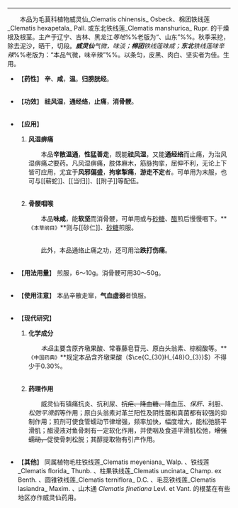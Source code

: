 ---
&emsp;&emsp;本品为毛茛科植物威灵仙_Clematis chinensis_ Osbeck、棉团铁线莲_Clematis hexapetala_ Pall. 或东北铁线莲_Clematis manshurica_ Rupr. 的干燥根及根茎。主产于辽宁、吉林、黑龙江<dfn>等地</dfn>%%老版为“、山东”%%。秋季采挖，除去泥沙，晒干，切段。<dfn>**威灵仙**气微，味淡；**棉团**铁线莲味咸；**东北**铁线莲味辛辣</dfn>%%老版为：“本品气微，味辛辣”%%。以条匀，皮黑、肉白、坚实者为佳。生用。

- 【**药性**】
	**辛**、**咸**，**温**。**归膀胱经**。<br></br>

- 【**功效**】
	**祛风湿**，**通经络**，**止痛**，**消骨骾**。<br></br>

- 【**应用**】
	1. **风湿痹痛**
		
		&emsp;&emsp;本品**辛散温通**，**性猛善走**，既能**祛风湿**，又能**通经络**而止痛，为治风湿痹痛<dfn>之</dfn>要药。凡风湿痹痛，肢体麻木，筋脉拘挛，屈伸不利，无论上下皆可应用，尤宜于**风邪偏盛**，**拘挛掣痛**，**游走不定**者。可单用为末服，也可与[[蕲蛇]]、[[当归]]、[[附子]]等配伍。<br></br>
	
	2. **骨骾咽喉**
		
		&emsp;&emsp;本品**味咸**，能**软坚**而消骨骾，可单用或与<ins>砂糖</ins>、<ins>醋</ins>煎后慢慢咽下。**`《本草纲目》`**则与[[砂仁]]、<ins>砂糖</ins>煎服。<br></br>

		&emsp;&emsp;此外，本品通络止痛之功，还可用治**跌打伤痛**。<br></br>

- 【**用法用量**】
	煎服，6～10g。消骨骾可用30～50g。<br></br>

- 【**使用注意**】
	本品辛散走窜，**气血虚弱**者慎服。<br></br>

- 【**现代研究**】
	1. **化学成分**
		
		&emsp;&emsp;<dfn>本品</dfn>主要含原齐墩果酸、常春藤皂苷元、原白头翁素、棕榈酸等。**`《中国药典》`**规定本品含齐墩果酸（$\ce{C_{30}H_{48}O_{3}}$）不得少于0.30%。<br></br>
	
	2. **药理作用**
		
		&emsp;&emsp;威灵仙有镇痛抗炎、抗利尿、~~抗疟、降血糖、~~降血压、<dfn>保肝、</dfn>利胆<dfn>、松弛平滑肌</dfn>等作用；原白头翁素对革兰阳性及阴性菌和真菌都有较强的抑制作用；煎剂可使食管蠕动节律增强，频率加快，幅度增大，能松弛肠平滑肌；醋浸液对鱼骨刺有一定软化作用，并使咽及食道平滑肌松弛，~~增强蠕动，~~促使骨刺松脱；其醇提取物有引产作用。<br></br>

- 【**其他**】
	同属植物毛柱铁线莲_Clematis meyeniana_ Walp. 、铁线莲_Clematis florida_ Thunb. 、柱果铁线莲_Clematis uncinata_ Champ. ex Benth. 、圆锥铁线莲_Clematis terniflora_ D.C. 、毛蕊铁线莲_Clematis lasiandra_ Maxim. 、山木通 _Clematis finetiana_ Levl. et Vant. 的根茎在有些地区亦作威灵仙药用。
